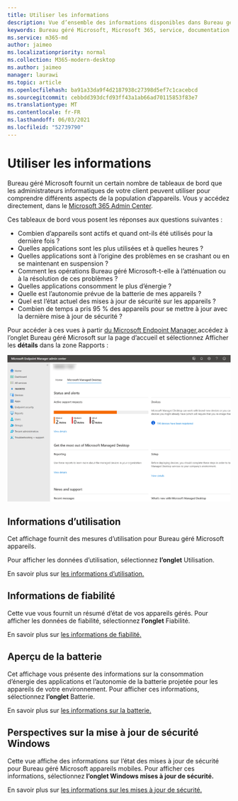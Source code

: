 ```yaml
---
title: Utiliser les informations
description: Vue d’ensemble des informations disponibles dans Bureau géré Microsoft
keywords: Bureau géré Microsoft, Microsoft 365, service, documentation
ms.service: m365-md
author: jaimeo
ms.localizationpriority: normal
ms.collection: M365-modern-desktop
ms.author: jaimeo
manager: laurawi
ms.topic: article
ms.openlocfilehash: ba91a33da9f4d2187938c27398d5ef7c1cacebcd
ms.sourcegitcommit: cebbdd393dcfd93ff43a1ab66ad70115853f83e7
ms.translationtype: MT
ms.contentlocale: fr-FR
ms.lasthandoff: 06/03/2021
ms.locfileid: "52739790"
---
```

# <a name="work-with-insights"></a>Utiliser les informations

Bureau géré Microsoft fournit un certain nombre de tableaux de bord que les administrateurs informatiques de votre client peuvent utiliser pour comprendre différents aspects de la population d’appareils. Vous y accédez directement, dans le [Microsoft 365 Admin Center](https://admin.microsoft.com/adminportal/home?previewoff=false#/microsoftmanageddesktop).

Ces tableaux de bord vous posent les réponses aux questions suivantes :

- Combien d’appareils sont actifs et quand ont-ils été utilisés pour la dernière fois ?
- Quelles applications sont les plus utilisées et à quelles heures ?
- Quelles applications sont à l’origine des problèmes en se crashant ou en se maintenant en suspension ?
- Comment les opérations Bureau géré Microsoft-t-elle à l’atténuation ou à la résolution de ces problèmes ?
- Quelles applications consomment le plus d’énergie ?
- Quelle est l’autonomie prévue de la batterie de mes appareils ?
- Quel est l’état actuel des mises à jour de sécurité sur les appareils ?
- Combien de temps a pris 95 % des appareils pour se mettre à jour avec la dernière mise à jour de sécurité ?


Pour accéder à ces vues à partir [du Microsoft Endpoint Manager,](https://endpoint.microsoft.com/)accédez à l’onglet Bureau géré Microsoft  sur la page d’accueil et sélectionnez Afficher les **détails** dans la zone Rapports :


![Page principale du centre d’administration avec zone De rapports en bas à gauche et lien Afficher les détails](../../media/insights-main.png)


## <a name="usage-insights"></a>Informations d’utilisation
Cet affichage fournit des mesures d’utilisation pour Bureau géré Microsoft appareils. 

Pour afficher les données d’utilisation, sélectionnez **l’onglet** Utilisation.

En savoir plus sur [les informations d’utilisation.](usage-insights.md)

## <a name="reliability-insights"></a>Informations de fiabilité
Cette vue vous fournit un résumé d’état de vos appareils gérés. Pour afficher les données de fiabilité, sélectionnez **l’onglet** Fiabilité.

En savoir plus sur [les informations de fiabilité.](reliability-insights.md)

## <a name="battery-insights"></a>Aperçu de la batterie
Cet affichage vous présente des informations sur la consommation d’énergie des applications et l’autonomie de la batterie projetée pour les appareils de votre environnement. Pour afficher ces informations, sélectionnez **l’onglet** Batterie.

En savoir plus sur [les informations sur la batterie.](battery-insights.md)

## <a name="windows-security-update-insights"></a>Perspectives sur la mise à jour de sécurité Windows
Cette vue affiche des informations sur l’état des mises à jour de sécurité pour Bureau géré Microsoft appareils mobiles. Pour afficher ces informations, sélectionnez **l’onglet Windows mises à jour de sécurité.**

En savoir plus sur [les informations sur les mises à jour de sécurité.](security-update-insights.md)
